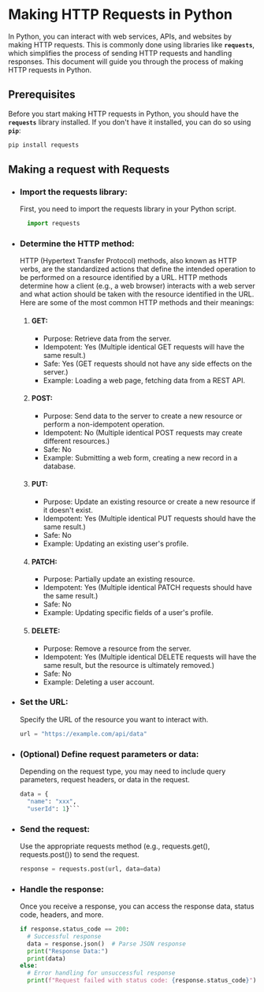 # Making HTTP Requests in Python

In Python, you can interact with web services, APIs, and websites by making HTTP requests. This is commonly done using libraries like **`requests`**, which simplifies the process of sending HTTP requests and handling responses. This document will guide you through the process of making HTTP requests in Python.

## Prerequisites
Before you start making HTTP requests in Python, you should have the **`requests`** library installed. If you don't have it installed, you can do so using **`pip`**:

```bash
pip install requests
```

## Making a request with Requests

- ### Import the requests library:
  First, you need to import the requests library in your Python script.

  ```py
    import requests
  ```
- ### Determine the HTTP method: 
  HTTP (Hypertext Transfer Protocol) methods, also known as HTTP verbs, are the standardized actions that define the intended operation to be performed on a resource identified by a URL. HTTP methods determine how a client (e.g., a web browser) interacts with a web server and what action should be taken with the resource identified in the URL. Here are some of the most common HTTP methods and their meanings:

  1. #### GET:
      - Purpose: Retrieve data from the server.
      - Idempotent: Yes (Multiple identical GET requests will have the same result.)
      - Safe: Yes (GET requests should not have any side effects on the server.)
      - Example: Loading a web page, fetching data from a REST API.
  2. #### POST:
        - Purpose: Send data to the server to create a new resource or perform a non-idempotent operation.
        - Idempotent: No (Multiple identical POST requests may create different resources.)
        - Safe: No
        - Example: Submitting a web form, creating a new record in a database.
  3. #### PUT:
        - Purpose: Update an existing resource or create a new resource if it doesn't exist.
        - Idempotent: Yes (Multiple identical PUT requests should have the same result.)
        - Safe: No
        - Example: Updating an existing user's profile.
  4. #### PATCH:
        - Purpose: Partially update an existing resource.
        - Idempotent: Yes (Multiple identical PATCH requests should have the same result.)
        - Safe: No
        - Example: Updating specific fields of a user's profile.
  5. #### DELETE:
        - Purpose: Remove a resource from the server.
        - Idempotent: Yes (Multiple identical DELETE requests will have the same result, but the resource is ultimately removed.)
        - Safe: No
        - Example: Deleting a user account.

- ### Set the URL:
  Specify the URL of the resource you want to interact with.
  ```py
  url = "https://example.com/api/data"
  ```
- ### (Optional) Define request parameters or data:
  Depending on the request type, you may need to include query parameters, request headers, or data in the request.
  ```py
  data = {
    "name": "xxx",
    "userId": 1}```
- ### Send the request:
  Use the appropriate requests method (e.g., requests.get(), requests.post()) to send the request.
  ```py
  response = requests.post(url, data=data)
  ```
- ### Handle the response:
  Once you receive a response, you can access the response data, status code, headers, and more.
  ```py
  if response.status_code == 200:
    # Successful response
    data = response.json()  # Parse JSON response
    print("Response Data:")
    print(data)
  else:
    # Error handling for unsuccessful response
    print(f"Request failed with status code: {response.status_code}")
  ```
